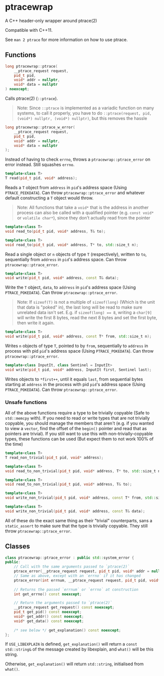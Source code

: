 # ptracewrap

A C++ header-only wrapper around ptrace(2)

Compatible with C++11.

See `man 2 ptrace` for more information on how to use ptrace.

## Functions

```c++
long ptracewrap::ptrace(
    __ptrace_request request,
    pid_t pid,
    void* addr = nullptr,
    void* data = nullptr
) noexcept;
```

Calls ptrace(2) (`::ptrace`).

> Note: Since `::ptrace` is implemented as a variadic function on many systems, to call it properly, you have to do
> `::ptrace(request, pid, (void*) nullptr, (void*) nullptr)`, but this removes the hassle

```c++
long ptracewrap::ptrace_w_error(
    __ptrace_request request,
    pid_t pid,
    void* addr = nullptr,
    void* data = nullptr
);
```

Instead of having to check `errno`, throws a `ptracewrap::ptrace_error` on error instead. Still squashes `errno`.

```c++
template<class T>
T read(pid_t pid, void* address); 
```

Reads a `T` object from `address` in `pid`'s address space (Using `PTRACE_PEEKDATA`).
Can throw `ptracewrap::ptrace_error` and whatever default constructing a `T` object would throw.

> Note: All functions that take a `void*` that is the address in another process can also be called with
> a qualified pointer (e.g. `const void*` or `volatile char*`), since they don't actually read from the pointer

```c++
template<class T>
void read_to(pid_t pid, void* address, T& to);

template<class T>
void read_to(pid_t pid, void* address, T* to, std::size_t n);
```

Read a single object or `n` objects of type `T` (respectively), written to `to`, sequentially from `address` in
`pid`'s address space.
Can throw `ptracewrap::ptrace_error`.

```c++
template<class T>
void write(pid_t pid, void* address, const T& data);
```

Write the `T` object, `data`, to `address` in `pid`'s address space (Using `PTRACE_POKEDATA`).
Can throw `ptracewrap::ptrace_error`.

> Note: If `sizeof(T)` is not a multiple of `sizeof(long)` (Which is the unit that data is "poked" in), the last long
> will be read to make sure unrelated data isn't set. E.g. if `sizeof(long) == 8`, writing a `char[9]` will write the
> first 8 bytes, read the next 8 bytes and set the first byte, then write it again.

```c++
template<class T>
void write(pid_t pid, void* address, const T* from, std::size_t n);
```

Writes `n` objects of type `T`, pointed to by `from`, sequentially to `address` in process with pid `pid`'s
address space (Using `PTRACE_POKEDATA`).
Can throw `ptracewrap::ptrace_error`.

```c++
template<class InputIt, class Sentinel = InputIt>
void write(pid_t pid, void* address, InputIt first, Sentinel last);
```

Writes objects to `*first++`, until it equals `last`, from sequential bytes starting at `address` in the process with
pid `pid`'s address space (Using `PTRACE_POKEDATA`).
Can throw `ptracewrap::ptrace_error`.

### Unsafe functions

All of the above functions require a type to be trivially copyable (Safe to `std::memcpy` with). If you need to read or
write types that are not trivially copyable, you should manage the members that aren't (e.g. if you wanted to view a
`vector`, find the offset of the `begin()` pointer and read that as pointers are trivial). If you still want to
use this with non-trivially-copyable types, these functions can be used (But expect them to not work 100% of the time)

```c++
template<class T>
T read_non_trivial(pid_t pid, void* address);

template<class T>
void read_to_non_trivial(pid_t pid, void* address, T* to, std::size_t n);

template<class T>
void read_to_non_trivial(pid_t pid, void* address, T& to);

template<class T>
void write_non_trivial(pid_t pid, void* address, const T* from, std::size_t n);

template<class T>
void write_non_trivial(pid_t pid, void* address, const T& data);
```

All of these do the exact same thing as their "trivial" counterparts, sans a `static_assert` to make sure that
the type is trivially copyable. They still throw `ptracewrap::ptrace_error`.

## Classes

```c++
class ptracewrap::ptrace_error : public std::system_error {
public:
    // Call with the same arguments passed to `ptrace(2)`
    ptrace_error(__ptrace_request request, pid_t pid, void* addr = nullptr, void* data = nullptr);
    // Same as above, except with an `errno` if it has changed
    ptrace_error(int errnum, __ptrace_request request, pid_t pid, void* addr = nullptr, void* data = nullptr);
    
    // Returns the passed `errnum` or `errno` at construction
    int get_errno() const noexcept;

    // Return the arguments passed to `ptrace(2)`
    __ptrace_request get_request() const noexcept;
    pid_t get_pid() const noexcept;
    void* get_addr() const noexcept;
    void* get_data() const noexcept;
    
    /* see below */ get_explanation() const noexcept;
};
```

If `USE_LIBEXPLAIN` is defined, `get_explanation()` will return a `const std::string&` of the message created
by libexplain, and `what()` will be this string.

Otherwise, `get_explanation()` will return `std::string`, initialised from `what()`.
